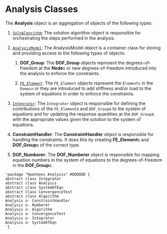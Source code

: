 # Analysis Classes

The **Analysis** object is an aggregation of objects of the following types:

1.  [`SolnAlgorithm`](algorithm/SolutionAlgorithm): The solution algorithm object is responsible for
    orchestrating the steps performed in the analysis.

2.  [`AnalysisModel`](model/AnalysisModel): The AnalysisModel object is a container class for
    storing and providing access to the following types of objects:

    1. **DOF_Group**: The **DOF_Group** objects represent the
       degrees-of-freedom at the **Node**s or new degrees-of-freedom
       introduced into the analysis to enforce the constraints.

    2. [`FE_Element`](model/fe_ele): The `FE_Element` objects represent the
       `Elements` in the `Domain` or they are introduced to add
       stiffness and/or load to the system of equations in order to
       enforce the constraints.

3.  [`Integrator`](integrator/Integrator): The `Integrator` object is responsible for
    defining the contributions of the `FE_Element`s and `DOF_Group`s
    to the system of equations and for updating the response quantities
    at the `DOF_Group`s with the appropriate values given the solution
    to the system of equations.

4.  **ConstraintHandler**: The **ConstraintHandler** object is
    responsible for handling the constraints. It does this by creating
    **FE_Element**s and **DOF_Group**s of the correct type.

5.  **DOF_Numberer**: The **DOF_Numberer** object is responsible for
    mapping equation numbers in the system of equations to the
    degrees-of-freedom in the **DOF_Group**s.




```plantuml
'package "OpenSees Analysis" #DDDDDD {
abstract class Integrator 
abstract class Analysis 
abstract class SystemOfEqn 
abstract Class ConvergenceTest 
abstract class Algorithm
Analysis o- ConstraintHandler 
Analysis o- Numberer 
Analysis o- Algorithm
Analysis o- ConvergenceTest 
Analysis o- Integrator 
Analysis o- SystemOfEqn 
'}
```

